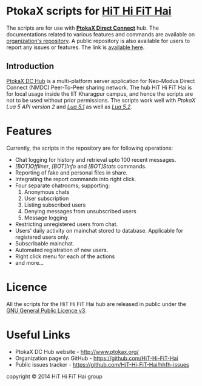 # PtokaX scripts for [HiT Hi FiT Hai][1]

The scripts are for use with **[PtokaX Direct Connect][2]** hub. The documentations related to various features and commands are available on [organization's repository][3]. A public repository is also available for users to report any issues or features. The link is [available here][4].

## Introduction

[PtokaX DC Hub][2] is a multi-platform server application for Neo-Modus Direct Connect (NMDC) Peer-To-Peer sharing network. The hub HiT Hi FiT Hai is for local usage inside the IIT Kharagpur campus, and hence the scripts are not to be used without prior permissions. The scripts work well with *PtokaX Lua 5 API version 2* and [*Lua 5.1*][5] as well as [*Lua 5.2*][6].

# Features

Currently, the scripts in the repository are for following operations:

- Chat logging for history and retrieval upto 100 recent messages.
- *[BOT]Offliner*, *[BOT]Info* and *[BOT]Stats* commands.
- Reporting of fake and personal files in share.
- Integrating the report commands into right click.
- Four separate chatrooms; supporting:
  1. Anonymous chats
  2. User subscription
  3. Listing subscribed users
  4. Denying messages from unsubscribed users
  5. Message logging
- Restricting unregistered users from chat.
- Users' daily activity on mainchat stored to database. Applicable for registered users only.
- Subscribable mainchat.
- Automated registration of new users.
- Right click menu for each of the actions
- and more...

# Licence

All the scripts for the HiT Hi FiT Hai hub are released in public under the [GNU General Public Licence v3][7].

# Useful Links

- PtokaX DC Hub website - http://www.ptokax.org/
- Organization page on GitHub - https://github.com/HiT-Hi-FiT-Hai
- Public issues tracker - https://github.com/HiT-Hi-FiT-Hai/hhfh-issues

copyright © 2014 HiT Hi FiT Hai group

  [1]: https://github.com/HiT-Hi-FiT-Hai "Organization page"
  [2]: http://www.ptokax.org/ "PtokaX Direct Connect Hub"
  [3]: https://github.com/HiT-Hi-FiT-Hai/hhfh-docs "Documentation repository"
  [4]: https://github.com/HiT-Hi-FiT-Hai/hhfh-issues "Issues"
  [5]: http://www.lua.org/versions.html#5.1 "Lua 5.1"
  [6]: http://www.lua.org/versions.html#5.2 "Lua 5.2"
  [7]: https://github.com/HiT-Hi-FiT-Hai/ptokax-scripts/blob/master/LICENCE.txt
